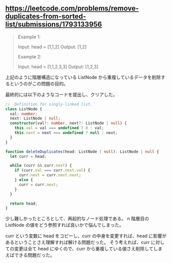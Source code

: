 ## https://leetcode.com/problems/remove-duplicates-from-sorted-list/submissions/1793133956

> Example 1:
>
> Input: head = [1,1,2]
> Output: [1,2]
>
> Example 2:
>
> Input: head = [1,1,2,3,3]
> Output: [1,2,3]

上記のように階層構造になっている ListNode から重複しているデータを削除するというのがこの問題の目的。

最終的には以下のようなコードを提出し、クリアした。

```ts
//  Definition for singly-linked list.
class ListNode {
  val: number;
  next: ListNode | null;
  constructor(val?: number, next?: ListNode | null) {
    this.val = val === undefined ? 0 : val;
    this.next = next === undefined ? null : next;
  }
}

function deleteDuplicates(head: ListNode | null): ListNode | null {
  let curr = head;

  while (curr && curr.next) {
    if (curr.val === curr.next.val) {
      curr.next = curr.next.next;
    } else {
      curr = curr.next;
    }
  }

  return head;
}
```

少し難しかったところとして、再起的なノード処理である。
n 階層目の ListNode の値をどう参照すれば良いかで悩んでしまった。

curr という変数に head をコピーし、curr の中身を変更すれば、head に影響があるということさえ理解すれば解ける問題だった。
そう考えれば、curr に対しての変更は全て head にゆくので、curr から重複している値さえ削除してしまえばできる問題だった。
